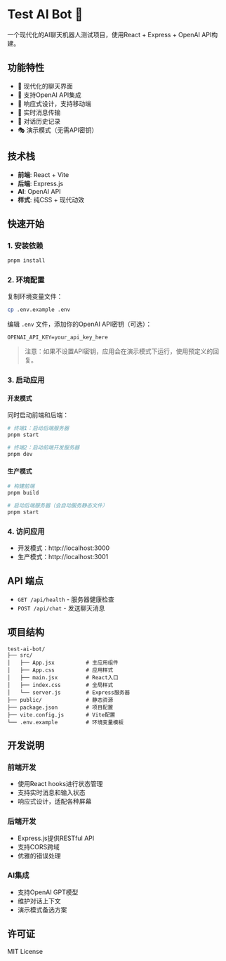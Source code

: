 # Test AI Bot 🤖

一个现代化的AI聊天机器人测试项目，使用React + Express + OpenAI API构建。

## 功能特性

- 🎨 现代化的聊天界面
- 🤖 支持OpenAI API集成
- 📱 响应式设计，支持移动端
- 🔄 实时消息传输
- 💾 对话历史记录
- 🎭 演示模式（无需API密钥）

## 技术栈

- **前端**: React + Vite
- **后端**: Express.js
- **AI**: OpenAI API
- **样式**: 纯CSS + 现代动效

## 快速开始

### 1. 安装依赖

```bash
pnpm install
```

### 2. 环境配置

复制环境变量文件：
```bash
cp .env.example .env
```

编辑 `.env` 文件，添加你的OpenAI API密钥（可选）：
```
OPENAI_API_KEY=your_api_key_here
```

> 注意：如果不设置API密钥，应用会在演示模式下运行，使用预定义的回复。

### 3. 启动应用

#### 开发模式

同时启动前端和后端：

```bash
# 终端1：启动后端服务器
pnpm start

# 终端2：启动前端开发服务器
pnpm dev
```

#### 生产模式

```bash
# 构建前端
pnpm build

# 启动后端服务器（会自动服务静态文件）
pnpm start
```

### 4. 访问应用

- 开发模式：http://localhost:3000
- 生产模式：http://localhost:3001

## API 端点

- `GET /api/health` - 服务器健康检查
- `POST /api/chat` - 发送聊天消息

## 项目结构

```
test-ai-bot/
├── src/
│   ├── App.jsx          # 主应用组件
│   ├── App.css          # 应用样式
│   ├── main.jsx         # React入口
│   ├── index.css        # 全局样式
│   └── server.js        # Express服务器
├── public/              # 静态资源
├── package.json         # 项目配置
├── vite.config.js       # Vite配置
└── .env.example         # 环境变量模板
```

## 开发说明

### 前端开发
- 使用React hooks进行状态管理
- 支持实时消息和输入状态
- 响应式设计，适配各种屏幕

### 后端开发
- Express.js提供RESTful API
- 支持CORS跨域
- 优雅的错误处理

### AI集成
- 支持OpenAI GPT模型
- 维护对话上下文
- 演示模式备选方案

## 许可证

MIT License